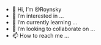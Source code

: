 - 👋 Hi, I’m @Roynsky
- 👀 I’m interested in ...
- 🌱 I’m currently learning ...
- 💞️ I’m looking to collaborate on ...
- 📫 How to reach me ...

<!---
Roynsky/Roynsky is a ✨ special ✨ repository because its `README.md` (this file) appears on your GitHub profile.
You can click the Preview link to take a look at your changes.
--->
